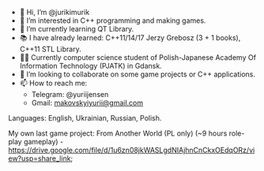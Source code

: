 - 👋 Hi, I’m @jurikimurik
- 👀 I’m interested in C++ programming and making games.
- 🌱 I’m currently learning QT Library.
- 📚 I have already learned: C++11/14/17 Jerzy Grebosz (3 + 1 books), C++11 STL Library.
- 🧑‍🎓 Currently computer science student of Polish-Japanese Academy Of Information Technology (PJATK) in Gdansk.
- 💞️ I’m looking to collaborate on some game projects or C++ applications.
- 📫 How to reach me:
    - Telegram: @yuriijensen
    - Gmail: makovskyiyurii@gmail.com
    
Languages: English, Ukrainian, Russian, Polish.

My own last game project: From Another World (PL only) (~9 hours role-play gameplay) - https://drive.google.com/file/d/1u6zn08jkWASLgdNIAjhnCnCkxOEdqORz/view?usp=share_link;

<!---
jurikimurik/jurikimurik is a ✨ special ✨ repository because its `README.md` (this file) appears on your GitHub profile.
You can click the Preview link to take a look at your changes.
--->
